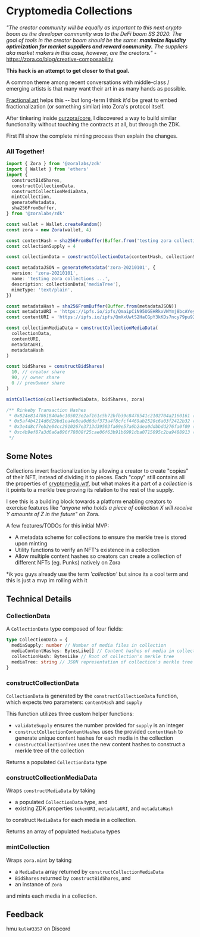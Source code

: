 # Cryptomedia Collections

_"The creator community will be equally as important to this next crypto boom as the developer community was to the DeFi boom SS 2020. The goal of tools in the creator boom should be the same: **maximize liquidity optimization for market suppliers and reward community.** The suppliers aka market makers in this case, however, are the creators."_ - https://zora.co/blog/creative-composability

**This hack is an attempt to get closer to that goal.**

A common theme among recent conversations with middle-class / emerging artists is that many want their art in as many hands as possible.

[Fractional.art](https://fractional.art/) helps this -- but long-term I think it'd be great to embed fractionalization (or something similar) into Zora's protocol itself.

After tinkering inside [ourzora/core](https://github.com/ourzora/core), I discovered a way to build similar functionality without touching the contracts at all, but through the ZDK.

First I'll show the complete minting process then explain the changes.

### All Together!

```typescript
import { Zora } from '@zoralabs/zdk'
import { Wallet } from 'ethers'
import {
  constructBidShares,
  constructCollectionData,
  constructCollectionMediaData,
  mintCollection,
  generateMetadata,
  sha256FromBuffer,
} from '@zoralabs/zdk'

const wallet = Wallet.createRandom()
const zora = new Zora(wallet, 4)

const contentHash = sha256FromBuffer(Buffer.from('testing zora collections ...'))
const collectionSupply = 4

const collectionData = constructCollectionData(contentHash, collectionSupply)

const metadataJSON = generateMetadata('zora-20210101', {
  version: 'zora-20210101',
  name: 'testing zora collections ...',
  description: collectionData['mediaTree'],
  mimeType: 'text/plain',
})

const metadataHash = sha256FromBuffer(Buffer.from(metadataJSON))
const metadataURI = 'https://ipfs.io/ipfs/QmaipCiN95UGEHRkxVWYmj8bcAYeyxL9LqjHACpvWzcHAt'
const contentURI = 'https://ipfs.io/ipfs/QmXxUwtS2HaCGpY3kKDs7ncy79pu92YZ1KtawQjmox6naf'

const collectionMediaData = constructCollectionMediaData(
  collectionData,
  contentURI,
  metadataURI,
  metadataHash
)

const bidShares = constructBidShares(
  10, // creator share
  90, // owner share
  0 // prevOwner share
)

mintCollection(collectionMediaData, bidShares, zora)

/** Rinkeby Transaction Hashes
 * 0x824e8147861840abc105023e2af161c5b72bfb39c8478541c2102704a2160161 (ZORA Token ID 3565)
 * 0x5af4b4214d6d29bd1ea4e8ea0d6def373a4f8cfcf4469ab2520c6a03f2422b32 (ZORA Token ID 3566)
 * 0x3e4d8cf7eb2e04cc2910267e3713d39503fa69e57a6b2dea0ddbbdd276fa0f09 (ZORA Token ID 3567)
 * 0xc4b9ef87a3d6a6a896f78808f25cae06f63b91b6991dba0715095c2ba9488913 (ZORA Token ID 3568)
 */
```

## Some Notes

Collections invert fractionalization by allowing a creator to create "copies" of their NFT, instead of dividing it to pieces.
Each "copy" still contains all the properties of [cryptomedia.wtf](https://cryptomedia.wtf/), but what makes it a part of a _collection_ is it points to a merkle tree proving its relation to the rest of the supply.

I see this is a building block towards a platform enabling creators to exercise features like _"anyone who holds a piece of collection X will receive Y amounts of Z in the future"_ on Zora.

A few features/TODOs for this initial MVP:

- A metadata scheme for collections to ensure the merkle tree is stored upon minting
- Utility functions to verify an NFT's existence in a collection
- Allow multiple content hashes so creators can create a collection of different NFTs (eg. Punks) natively on Zora

\*ik you guys already use the term _'collection'_ but since its a cool term and this is just a mvp im rolling with it

## Technical Details

### CollectionData

A `CollectionData` type composed of four fields:

```typescript
type CollectionData = {
  mediaSupply: number // Number of media files in collection
  mediaContentHashes: BytesLike[] // Content hashes of media in collection
  collectionHash: BytesLike // Root of collection's merkle tree
  mediaTree: string // JSON representation of collection's merkle tree
}
```

### constructCollectionData

`CollectionData` is generated by the `constructCollectionData` function, which expects two parameters: `contentHash` and `supply`

This function utilizes three custom helper functions:

- `validateSupply` ensures the number provided for `supply` is an integer
- `constructCollectionContentHashes` uses the provided `contentHash` to generate unique content hashes for each media in the collection
- `constructCollectionTree` uses the new content hashes to construct a merkle tree of the collection

Returns a populated `CollectionData` type

### constructCollectionMediaData

Wraps `constructMediaData` by taking

- a populated `CollectionData` type, and
- existing ZDK properties `tokenURI`, `metadataURI`, and `metadataHash`

to construct `MediaData` for each media in a collection.

Returns an array of populated `MediaData` types

### mintCollection

Wraps `zora.mint` by taking

- a `MediaData` array returned by `constructCollectionMediaData`
- `BidShares` returned by `constructBidShares`, and
- an instance of `Zora`

and mints each media in a collection.

## Feedback

hmu `kulk#3357` on Discord
